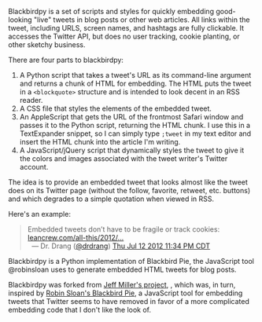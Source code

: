 Blackbirdpy is a set of scripts and styles for quickly embedding good-looking "live" tweets in blog posts or other web articles. All links within the tweet, including URLS, screen names, and hashtags are fully clickable. It accesses the Twitter API, but does no user tracking, cookie planting, or other sketchy business.

There are four parts to blackbirdpy:

1. A Python script that takes a tweet's URL as its command-line argument and returns a chunk of HTML for embedding. The HTML puts the tweet in a `<blockquote>` structure and is intended to look decent in an RSS reader.
2. A CSS file that styles the elements of the embedded tweet.
3. An AppleScript that gets the URL of the frontmost Safari window and passes it to the Python script, returning the HTML chunk. I use this in a TextExpander snippet, so I can simply type `;tweet` in my text editor and insert the HTML chunk into the article I'm writing.
4. A JavaScript/jQuery script that dynamically styles the tweet to give it the colors and images associated with the tweet writer's Twitter account.

The idea is to provide an embedded tweet that looks almost like the tweet does on its Twitter page (without the follow, favorite, retweet, etc. buttons) and which degrades to a simple quotation when viewed in RSS.

Here's an example:

<div class="bbpBox" id="t223636441371115520"><blockquote><span class="twContent">Embedded tweets don’t have to be fragile or track cookies: <a href="http://www.leancrew.com/all-this/2012/07/good-embedded-tweets/">leancrew.com/all-this/2012/…</a></span><span class="twMeta"><br /><span class="twDecoration">&nbsp;&nbsp;&mdash; </span><span class="twRealName">Dr. Drang</span><span class="twDecoration"> (</span><a href="http://twitter.com/drdrang"><span class="twScreenName">@drdrang</span></a><span class="twDecoration">) </span><a href="https://twitter.com/drdrang/status/223636441371115520"><span class="twTimeStamp">Thu Jul 12 2012 11:34 PM CDT</span></a><span class="twDecoration"></span></span></blockquote></div>

Blackbirdpy is a Python implementation of Blackbird Pie, the
JavaScript tool @robinsloan uses to generate embedded HTML tweets for
blog posts.

Blackbirdpy was forked from [Jeff Miller's project][1], , which was, in turn, inspired by [Robin Sloan's Blackbird Pie][2], a JavaScript tool for embedding tweets that Twitter seems to have removed in favor of a more complicated embedding code that I don't like the look of. 


[1]: http://twitter.com/jmillerinc/blackbirdpy
[2]: http://techcrunch.com/2010/05/04/twitter-blackbird-pie/
